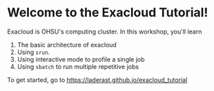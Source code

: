 # Welcome to the Exacloud Tutorial!

Exacloud is OHSU's computing cluster. In this workshop, you'll learn 

1. The basic architecture of exacloud
2. Using `srun`.
3. Using interactive mode to profile a single job
4. Using `sbatch` to run multiple repetitive jobs

To get started, go to https://laderast.github.io/exacloud_tutorial
